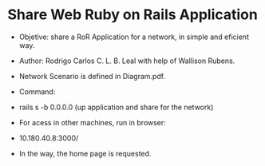 
# Share Web Ruby on Rails Application

* Objetive: share a RoR Application for a network, in simple and eficient way.

* Author: Rodrigo Carlos C. L. B. Leal with help of Wallison Rubens.

* Network Scenario is defined in Diagram.pdf.

* Command:

- rails s -b 0.0.0.0 (up application and share for the network)

* For acess in other machines, run in browser:

- 10.180.40.8:3000/

* In the way, the home page is requested.